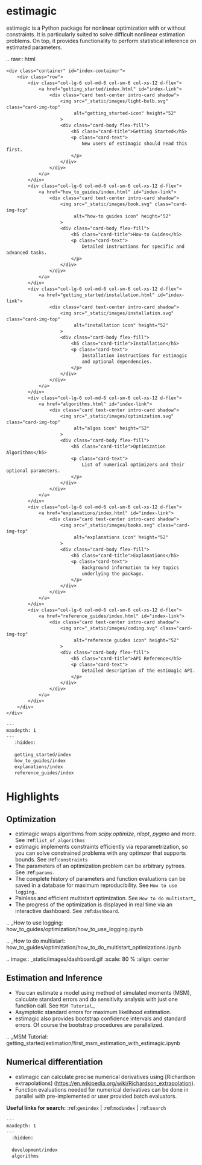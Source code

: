 # estimagic 

estimagic is a Python package for nonlinear optimization with or without constraints.
It is particularly suited to solve difficult nonlinear estimation problems. On top, it
provides functionality to perform statistical inference on estimated parameters.


.. raw:: html

    <div class="container" id="index-container">
        <div class="row">
            <div class="col-lg-6 col-md-6 col-sm-6 col-xs-12 d-flex">
                <a href="getting_started/index.html" id="index-link">
                    <div class="card text-center intro-card shadow">
                        <img src="_static/images/light-bulb.svg" class="card-img-top"
                             alt="getting_started-icon" height="52"
                        >
                        <div class="card-body flex-fill">
                            <h5 class="card-title">Getting Started</h5>
                            <p class="card-text">
                                New users of estimagic should read this first.
                            </p>
                        </div>
                    </div>
                </a>
            </div>
            <div class="col-lg-6 col-md-6 col-sm-6 col-xs-12 d-flex">
                <a href="how_to_guides/index.html" id="index-link">
                    <div class="card text-center intro-card shadow">
                        <img src="_static/images/book.svg" class="card-img-top"
                             alt="how-to guides icon" height="52"
                        >
                        <div class="card-body flex-fill">
                            <h5 class="card-title">How-to Guides</h5>
                            <p class="card-text">
                                Detailed instructions for specific and advanced tasks.
                            </p>
                        </div>
                    </div>
                </a>
            </div>
            <div class="col-lg-6 col-md-6 col-sm-6 col-xs-12 d-flex">
                <a href="getting_started/installation.html" id="index-link">
                    <div class="card text-center intro-card shadow">
                        <img src="_static/images/installation.svg" class="card-img-top"
                             alt="installation icon" height="52"
                        >
                        <div class="card-body flex-fill">
                            <h5 class="card-title">Installation</h5>
                            <p class="card-text">
                                Installation instructions for estimagic
                                and optional dependencies.
                            </p>
                        </div>
                    </div>
                </a>
            </div>
            <div class="col-lg-6 col-md-6 col-sm-6 col-xs-12 d-flex">
                <a href="algorithms.html" id="index-link">
                    <div class="card text-center intro-card shadow">
                        <img src="_static/images/optimization.svg" class="card-img-top"
                             alt="algos icon" height="52"
                        >
                        <div class="card-body flex-fill">
                            <h5 class="card-title">Optimization Algorithms</h5>
                            <p class="card-text">
                                List of numerical optimizers and their optional parameters.
                            </p>
                        </div>
                    </div>
                </a>
            </div>
            <div class="col-lg-6 col-md-6 col-sm-6 col-xs-12 d-flex">
                <a href="explanations/index.html" id="index-link">
                    <div class="card text-center intro-card shadow">
                        <img src="_static/images/books.svg" class="card-img-top"
                             alt="explanations icon" height="52"
                        >
                        <div class="card-body flex-fill">
                            <h5 class="card-title">Explanations</h5>
                            <p class="card-text">
                                Background information to key topics
                                underlying the package.
                            </p>
                        </div>
                    </div>
                </a>
            </div>
            <div class="col-lg-6 col-md-6 col-sm-6 col-xs-12 d-flex">
                <a href="reference_guides/index.html" id="index-link">
                    <div class="card text-center intro-card shadow">
                        <img src="_static/images/coding.svg" class="card-img-top"
                             alt="reference guides icon" height="52"
                        >
                        <div class="card-body flex-fill">
                            <h5 class="card-title">API Reference</h5>
                            <p class="card-text">
                                Detailed description of the estimagic API.
                            </p>
                        </div>
                    </div>
                </a>
            </div>
        </div>
    </div>

```{toctree}
---
maxdepth: 1
---
   :hidden:

   getting_started/index
   how_to_guides/index
   explanations/index
   reference_guides/index
```

# Highlights

## Optimization

- estimagic wraps algorithms from *scipy.optimize*, *nlopt*, *pygmo* and more.
  See :ref:`list_of_algorithms`
- estimagic implements constraints efficiently via reparametrization, so you can solve
  constrained problems with any optimzer that supports bounds. See :ref:`constraints`
- The parameters of an optimization problem can be arbitrary pytrees. See :ref:`params`.
- The complete history of parameters and function evaluations can be saved in a
  database for maximum reproducibility. See `How to use logging`_
- Painless and efficient multistart optimization. See `How to do multistart`_
- The progress of the optimization is displayed in real time via an
  interactive dashboard. See :ref:`dashboard`.


.. _How to use logging: how_to_guides/optimization/how_to_use_logging.ipynb

.. _How to do multistart: how_to_guides/optimization/how_to_do_multistart_optimizations.ipynb


  .. image:: _static/images/dashboard.gif
    :scale: 80 %
    :align: center

## Estimation and Inference

- You can estimate a model using method of simulated moments (MSM), calculate standard
  errors and do sensitivity analysis with just one function call.
  See `MSM Tutorial`_
- Asymptotic standard errors for maximum likelihood estimation.
- estimagic also provides bootstrap confidence intervals and standard errors.
  Of course the bootstrap procedures are parallelized.

.. _MSM Tutorial: getting_started/estimation/first_msm_estimation_with_estimagic.ipynb


## Numerical differentiation
- estimagic can calculate precise numerical derivatives using [Richardson extrapolations]
  (https://en.wikipedia.org/wiki/Richardson_extrapolation).
- Function evaluations needed for numerical derivatives can be done in parallel
  with pre-implemented or user provided batch evaluators.


**Useful links for search:** :ref:`genindex` | :ref:`modindex` | :ref:`search`

```{toctree}
---
maxdepth: 1
---
  :hidden:

  development/index
  algorithms
```
